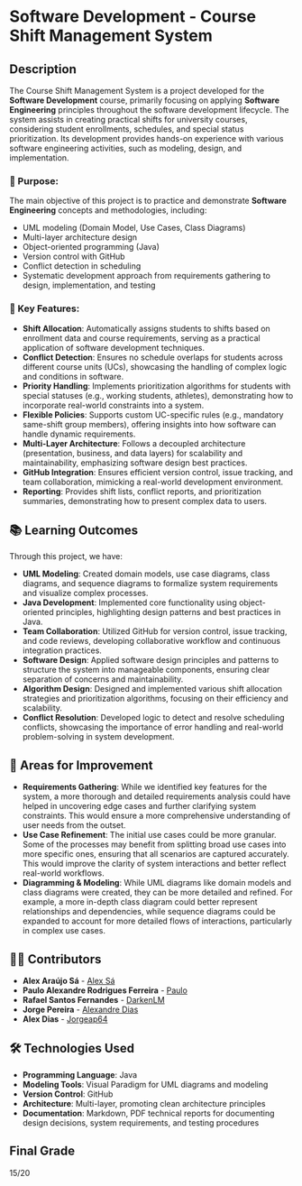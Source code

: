 # Software Development - Course Shift Management System

## Description
The Course Shift Management System is a project developed for the **Software Development** course, primarily focusing on applying **Software Engineering** principles throughout the software development lifecycle. The system assists in creating practical shifts for university courses, considering student enrollments, schedules, and special status prioritization. Its development provides hands-on experience with various software engineering activities, such as modeling, design, and implementation.

### 🎯 Purpose:
The main objective of this project is to practice and demonstrate **Software Engineering** concepts and methodologies, including:
- UML modeling (Domain Model, Use Cases, Class Diagrams)
- Multi-layer architecture design
- Object-oriented programming (Java)
- Version control with GitHub
- Conflict detection in scheduling
- Systematic development approach from requirements gathering to design, implementation, and testing

### 🚀 Key Features:
- **Shift Allocation**: Automatically assigns students to shifts based on enrollment data and course requirements, serving as a practical application of software development techniques.
- **Conflict Detection**: Ensures no schedule overlaps for students across different course units (UCs), showcasing the handling of complex logic and conditions in software.
- **Priority Handling**: Implements prioritization algorithms for students with special statuses (e.g., working students, athletes), demonstrating how to incorporate real-world constraints into a system.
- **Flexible Policies**: Supports custom UC-specific rules (e.g., mandatory same-shift group members), offering insights into how software can handle dynamic requirements.
- **Multi-Layer Architecture**: Follows a decoupled architecture (presentation, business, and data layers) for scalability and maintainability, emphasizing software design best practices.
- **GitHub Integration**: Ensures efficient version control, issue tracking, and team collaboration, mimicking a real-world development environment.
- **Reporting**: Provides shift lists, conflict reports, and prioritization summaries, demonstrating how to present complex data to users.

## 📚 Learning Outcomes
Through this project, we have:
- **UML Modeling**: Created domain models, use case diagrams, class diagrams, and sequence diagrams to formalize system requirements and visualize complex processes.
- **Java Development**: Implemented core functionality using object-oriented principles, highlighting design patterns and best practices in Java.
- **Team Collaboration**: Utilized GitHub for version control, issue tracking, and code reviews, developing collaborative workflow and continuous integration practices.
- **Software Design**: Applied software design principles and patterns to structure the system into manageable components, ensuring clear separation of concerns and maintainability.
- **Algorithm Design**: Designed and implemented various shift allocation strategies and prioritization algorithms, focusing on their efficiency and scalability.
- **Conflict Resolution**: Developed logic to detect and resolve scheduling conflicts, showcasing the importance of error handling and real-world problem-solving in system development.

## 🚧 Areas for Improvement
- **Requirements Gathering**: While we identified key features for the system, a more thorough and detailed requirements analysis could have helped in uncovering edge cases and further clarifying system constraints. This would ensure a more comprehensive understanding of user needs from the outset.
- **Use Case Refinement**: The initial use cases could be more granular. Some of the processes may benefit from splitting broad use cases into more specific ones, ensuring that all scenarios are captured accurately. This would improve the clarity of system interactions and better reflect real-world workflows.
- **Diagramming & Modeling**: While UML diagrams like domain models and class diagrams were created, they can be more detailed and refined. For example, a more in-depth class diagram could better represent relationships and dependencies, while sequence diagrams could be expanded to account for more detailed flows of interactions, particularly in complex use cases.

## 👨‍💻 Contributors
- **Alex Araújo Sá** - [Alex Sá](https://github.com/alexaraujosa)
- **Paulo Alexandre Rodrigues Ferreira** - [Paulo](https://github.com/pauloarf)
- **Rafael Santos Fernandes** - [DarkenLM](https://github.com/DarkenLM)
- **Jorge Pereira** - [Alexandre Dias](https://github.com/KhalexO)
- **Alex Dias** - [Jorgeap64](https://github.com/Jorgeap64)

## 🛠️ Technologies Used
- **Programming Language**: Java
- **Modeling Tools**: Visual Paradigm for UML diagrams and modeling
- **Version Control**: GitHub
- **Architecture**: Multi-layer, promoting clean architecture principles
- **Documentation**: Markdown, PDF technical reports for documenting design decisions, system requirements, and testing procedures

## Final Grade

15/20
